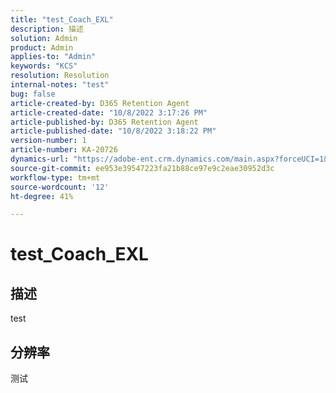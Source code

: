 ```yaml
---
title: "test_Coach_EXL"
description: 描述
solution: Admin
product: Admin
applies-to: "Admin"
keywords: "KCS"
resolution: Resolution
internal-notes: "test"
bug: false
article-created-by: D365 Retention Agent
article-created-date: "10/8/2022 3:17:26 PM"
article-published-by: D365 Retention Agent
article-published-date: "10/8/2022 3:18:22 PM"
version-number: 1
article-number: KA-20726
dynamics-url: "https://adobe-ent.crm.dynamics.com/main.aspx?forceUCI=1&pagetype=entityrecord&etn=knowledgearticle&id=9f864f4f-1c47-ed11-bba2-0022480861dd"
source-git-commit: ee953e39547223fa21b88ce97e9c2eae30952d3c
workflow-type: tm+mt
source-wordcount: '12'
ht-degree: 41%

---
```


# test_Coach_EXL

## 描述

test

## 分辨率


测试
